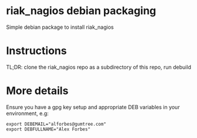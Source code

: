 riak_nagios debian packaging
============================

Simple debian package to install riak_nagios

# Instructions
TL;DR:
clone the riak_nagios repo as a subdirectory of this repo, run debuild

# More details

Ensure you have a gpg key setup and appropriate DEB variables in your environment, e.g:
```
export DEBEMAIL="alforbes@gumtree.com"
export DEBFULLNAME="Alex Forbes"
```

